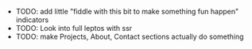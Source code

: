 - TODO: add little "fiddle with this bit to make something fun happen" indicators
- TODO: Look into full leptos with ssr
- TODO: make Projects, About, Contact sections actually do something
